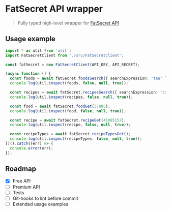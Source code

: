 # FatSecret API wrapper

> Fully typed high-level wrapper for [FatSecret API](https://platform.fatsecret.com/api/Default.aspx?screen=rapih)

## Usage example
```typescript
import * as util from 'util';
import FatSecretClient from './src/FatSecretClient';

const fatSecret = new FatSecretClient(API_KEY, API_SECRET);

(async function () {
  const foods = await fatSecret.foodsSearch({ searchExpression: 'tea' });
  console.log(util.inspect(foods, false, null, true));

  const recipes = await fatSecret.recipesSearch({ searchExpression: 'cake' });
  console.log(util.inspect(recipes, false, null, true));

  const food = await fatSecret.foodGet(37885);
  console.log(util.inspect(food, false, null, true));

  const recipe = await fatSecret.recipeGet(41085157);
  console.log(util.inspect(recipe, false, null, true));

  const recipeTypes = await fatSecret.recipeTypesGet();
  console.log(util.inspect(recipeTypes, false, null, true));
})().catch((err) => {
  console.error(err);
});

```

## Roadmap
- [x] Free API
- [ ] Premium API
- [ ] Tests
- [ ] Git-hooks to lint before commit
- [ ] Extended usage examples
